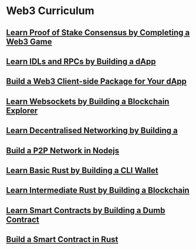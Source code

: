 # Web3 Curriculum

## <u>[Learn Proof of Stake Consensus by Completing a Web3 Game](./learn-proof-of-stake-consensus-by-completing-a-web3-game/)</u>

## <u>[Learn IDLs and RPCs by Building a <something> dApp]()</u>

## **<u>[Build a Web3 Client-side Package for Your dApp](./build-a-web3-client-side-package-for-your-dapp/)</u>**

## <u>[Learn Websockets by Building a Blockchain Explorer](./learn-websockets-by-building-a-blockchain-explorer/)</u>

## <u>[Learn Decentralised Networking by Building a <something>]()</u>

## **<u>[Build a P2P Network in Nodejs](./build-a-p2p-network-in-nodejs/)</u>**

## <u>[Learn Basic Rust by Building a CLI Wallet](./learn-basic-rust-by-building-a-cli-wallet/)</u>

## <u>[Learn Intermediate Rust by Building a Blockchain](./learn-intermediate-rust-by-building-a-blockchain/)</u>

## <u>[Learn Smart Contracts by Building a Dumb Contract](./learn-smart-contracts-by-building-a-dumb-contract/)</u>

## **<u>[Build a Smart Contract in Rust](./build-a-smart-contract-in-rust/)</u>**
